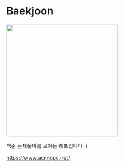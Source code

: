 # Baekjoon
 
<img src="https://d2gd6pc034wcta.cloudfront.net/images/logo@2x.png" width="300" height="300">

백준 문제풀이를 모아둔 레포입니다 :)

https://www.acmicpc.net/
